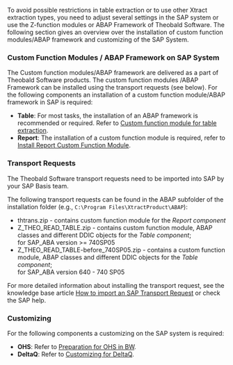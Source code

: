 To avoid possible restrictions in table extraction or to use other Xtract extraction types, you need to adjust several settings in the SAP system or use the Z-function modules or ABAP Framework of Theobald Software.
The following section gives an overview over the installation of custom function modules/ABAP framework and customizing of the SAP System.


### Custom Function Modules / ABAP Framework on SAP System

The Custom function modules/ABAP framework are delivered as a part of Theobald Software products. The custom function modules /ABAP Framework can be installed using the transport requests (see below).
For the following components an installation of a custom function module/ABAP framework in SAP is required:

- **Table**: For most tasks, the installation of an ABAP framework is recommended or required. Refer to [Custom function module for table extraction](./sap-customizing/custom-function-module-for-table-extraction). 
- **Report**: The installation of a custom function module is required, refer to [Install Report Custom Function Module](./sap-customizing/install-report-custom-function-module).


### Transport Requests

The Theobald Software transport requests need to be imported into SAP by your SAP Basis team.

The following transport requests can be found in the ABAP subfolder of the installation folder (e.g., `C:\Program Files\XtractProduct\ABAP`):

- thtrans.zip - contains custom function module for the *Report component*
- Z_THEO_READ_TABLE.zip - contains custom function module, ABAP classes and different DDIC objects for the *Table component*; <br> for SAP_ABA version >= 740SP05
- Z_THEO_READ_TABLE-before_740SP05.zip - contains a custom function module, ABAP classes and different DDIC objects for the *Table component*;<br>
 for SAP_ABA version 640 - 740 SP05

For more detailed information about installing the transport request, see the knowledge base article [How to import an SAP Transport Request](https://kb.theobald-software.com/sap/how-to-import-an-sap-transport-request-with-the-transport-management-system-stms?fromSearch=true) or check the SAP help.


### Customizing
For the following components a customizing on the SAP system is required: 

- **OHS**: Refer to [Preparation for OHS in BW](./sap-customizing/preparation-for-ohs-in-bw).
- **DeltaQ**: Refer to [Customizing for DeltaQ](https://help.theobald-software.com/en/xtract-is/sap-customizing/customizing-for-deltaq).

